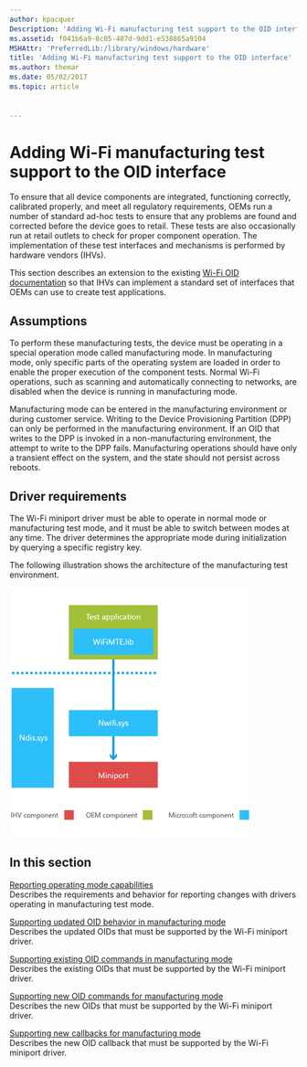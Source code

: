 ```yaml
---
author: kpacquer
Description: 'Adding Wi-Fi manufacturing test support to the OID interface'
ms.assetid: f041b6a9-8c05-487d-9dd1-e538865a9104
MSHAttr: 'PreferredLib:/library/windows/hardware'
title: 'Adding Wi-Fi manufacturing test support to the OID interface'
ms.author: themar
ms.date: 05/02/2017
ms.topic: article


---
```


# Adding Wi-Fi manufacturing test support to the OID interface


To ensure that all device components are integrated, functioning correctly, calibrated properly, and meet all regulatory requirements, OEMs run a number of standard ad-hoc tests to ensure that any problems are found and corrected before the device goes to retail. These tests are also occasionally run at retail outlets to check for proper component operation. The implementation of these test interfaces and mechanisms is performed by hardware vendors (IHVs).

This section describes an extension to the existing [Wi-Fi OID documentation](http://msdn.microsoft.com/library/ff560670.aspx) so that IHVs can implement a standard set of interfaces that OEMs can use to create test applications.

## <span id="Assumptions"></span><span id="assumptions"></span><span id="ASSUMPTIONS"></span>Assumptions


To perform these manufacturing tests, the device must be operating in a special operation mode called manufacturing mode. In manufacturing mode, only specific parts of the operating system are loaded in order to enable the proper execution of the component tests. Normal Wi-Fi operations, such as scanning and automatically connecting to networks, are disabled when the device is running in manufacturing mode.

Manufacturing mode can be entered in the manufacturing environment or during customer service. Writing to the Device Provisioning Partition (DPP) can only be performed in the manufacturing environment. If an OID that writes to the DPP is invoked in a non-manufacturing environment, the attempt to write to the DPP fails. Manufacturing operations should have only a transient effect on the system, and the state should not persist across reboots.

## <span id="Driver_requirements"></span><span id="driver_requirements"></span><span id="DRIVER_REQUIREMENTS"></span>Driver requirements


The Wi-Fi miniport driver must be able to operate in normal mode or manufacturing test mode, and it must be able to switch between modes at any time. The driver determines the appropriate mode during initialization by querying a specific registry key.

The following illustration shows the architecture of the manufacturing test environment.

![mte design](images/oem-manu-mte-design.png)

## <span id="In_this_section"></span><span id="in_this_section"></span><span id="IN_THIS_SECTION"></span>In this section


<span id="Reporting_operating_mode_capabilities"></span><span id="reporting_operating_mode_capabilities"></span><span id="REPORTING_OPERATING_MODE_CAPABILITIES"></span>[Reporting operating mode capabilities](reporting-operating-mode-capabilities.md)  
Describes the requirements and behavior for reporting changes with drivers operating in manufacturing test mode.

<span id="Supporting_updated_OID_behavior_in_manufacturing_mode"></span><span id="supporting_updated_oid_behavior_in_manufacturing_mode"></span><span id="SUPPORTING_UPDATED_OID_BEHAVIOR_IN_MANUFACTURING_MODE"></span>[Supporting updated OID behavior in manufacturing mode](supporting-updated-oid-behavior-in-manufacturing-mode.md)  
Describes the updated OIDs that must be supported by the Wi-Fi miniport driver.

<span id="Supporting_existing_OID_commands_in_manufacturing_mode"></span><span id="supporting_existing_oid_commands_in_manufacturing_mode"></span><span id="SUPPORTING_EXISTING_OID_COMMANDS_IN_MANUFACTURING_MODE"></span>[Supporting existing OID commands in manufacturing mode](supporting-existing-oid-commands-in-manufacturing-mode.md)  
Describes the existing OIDs that must be supported by the Wi-Fi miniport driver.

<span id="Supporting_new_OID_commands_for_manufacturing_mode"></span><span id="supporting_new_oid_commands_for_manufacturing_mode"></span><span id="SUPPORTING_NEW_OID_COMMANDS_FOR_MANUFACTURING_MODE"></span>[Supporting new OID commands for manufacturing mode](supporting-new-oid-commands-for-manufacturing-mode.md)  
Describes the new OIDs that must be supported by the Wi-Fi miniport driver.

<span id="Supporting_new_callbacks_for_manufacturing_mode"></span><span id="supporting_new_callbacks_for_manufacturing_mode"></span><span id="SUPPORTING_NEW_CALLBACKS_FOR_MANUFACTURING_MODE"></span>[Supporting new callbacks for manufacturing mode](supporting-new-callbacks-for-manufacturing-mode.md)  
Describes the new OID callback that must be supported by the Wi-Fi miniport driver.

 

 





